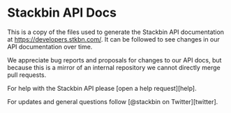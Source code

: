 # Stackbin API Docs

This is a copy of the files used to generate the Stackbin API documentation at https://developers.stkbn.com/. It can be followed to see changes in our API documentation over time.

We appreciate bug reports and proposals for changes to our API docs, but because this is a mirror of an internal repository we cannot directly merge pull requests.

For help with the Stackbin API please [open a help request][help].

For updates and general questions follow [@stackbin on Twitter][twitter].
